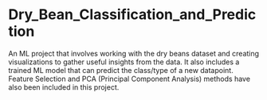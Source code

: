 # Dry_Bean_Classification_and_Prediction
An ML project that involves working with the dry beans dataset and creating visualizations to gather useful insights from the data. It also includes a trained ML model that can predict the class/type of a new datapoint. Feature Selection and PCA (Principal Component Analysis) methods have also been included in this project.
